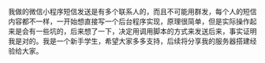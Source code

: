 我做的微信小程序短信发送是有多个联系人的，而且不可能用群发，每个人的短信内容都不一样，一开始想直接写一个后台程序实现，原理很简单，但是实际操作起来是会有一些坑的，后来想了一下，决定用调用脚本的方式来发送后来，事实证明我是对的。我是一个新手学生，希望大家多多支持，后续将分享我的服务器搭建经验给大家。
